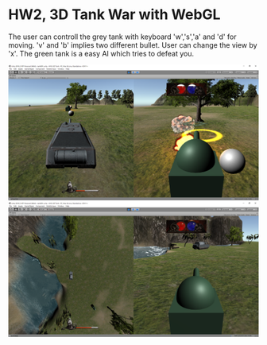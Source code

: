 # HW2, 3D Tank War with WebGL

The user can controll the grey tank with keyboard 'w','s','a' and 'd' for moving.
'v' and 'b' implies two different bullet.
User can change the view by 'x'.
The green tank is a easy AI which tries to defeat you.

<img src="Picture/look forward.png" width="600" >  
<img src="Picture/look down.png" width="600" >  

